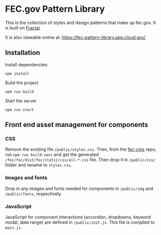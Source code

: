 # FEC.gov Pattern Library

This is the collection of styles and design patterns that make up fec.gov. It is built on [Fractal](http://fractal.build/guide).

It is also viewable online at: <https://fec-pattern-library.app.cloud.gov/>

## Installation

Install dependencies:

```
npm install
```

Build the project

```
npm run build
```

Start the server

```
npm run start
```

## Front end asset management for components

### CSS
Remove the existing file `/public/styles.css`. Then, from the [fec-cms](github.com/18F/fec-cms) repo, run `npm run build-sass` and get the generated `/fec/fec/dist/fec/static/css/all-*.css` file. Then drop it in `/public/css/` folder and rename to `styles.css`.

### Images and fonts
Drop in any images and fonts needed for components in `/public/img` and `/public/fonts`, respectively.

### JavaScript
JavaScript for component interactions (accordion, dropdowns, keyword modal, date range) are defined in `/public/init.js`. This file is compiled to `main.js`.
